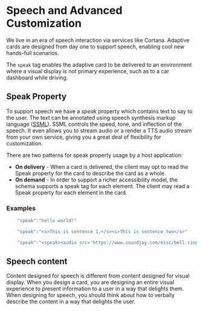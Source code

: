 # Speech and Advanced Customization
We live in an era of speech interaction via services like Cortana.  Adaptive cards are designed from day one
to support speech, enabling cool new hands-full scenarios.

The `speak` tag enables the adaptive card to be delivered to an environment where a visual display is not primary experience, such as to a car dashboard while driving. 

## Speak Property
To support speech we have a *speak* property which contains text to say to the user. The text can be annotated using speech synthesis markup language
([SSML](https://msdn.microsoft.com/en-us/library/office/hh361578(v=office.14).aspx)). SSML controls the speed, tone, and inflection of the speech.  It even allows you to stream audio or a render a TTS audio stream
from your own service, giving you a great deal of flexibility for customization.

There are two patterns for speak property usage by a host application:

* **On delivery** - When a card is delivered, the client may opt to read the Speak property for the card to describe the card as a whole.
* **On demand** - In order to support a richer accessibility model, the schema supports a speak tag for each element. The client may read a Speak property  for each element in the card.

### Examples

```javascript
    "speak":"hello world!"

    "speak":"<s>This is sentence 1.</s><s>This is sentence two</s>"

    "speak":"<speak><audio src='https://www.soundjay.com/misc/bell-ringing-04.mp3'/><s>Time to wake up!</s></speak>"
```

## Speech content
Content designed for speech is different from content designed for visual display. When you design
a card, you are designing an entire visual experience to present information to a user in a way that delights them. When designing for speech, you should think about how to verbally describe the content in a way that delights the user.  
